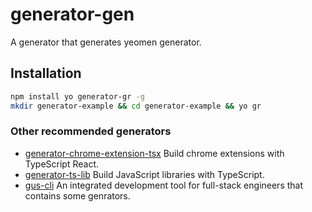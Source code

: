 # generator-gen
A generator that generates yeomen generator.

## Installation
```bash
npm install yo generator-gr -g
mkdir generator-example && cd generator-example && yo gr
```

### Other recommended generators
- [generator-chrome-extension-tsx](https://github.com/ephoton/generator-chrome-extension-tsx) Build chrome extensions with TypeScript React.
- [generator-ts-lib](https://github.com/ephoton/generator-ts-lib) Build JavaScript libraries with TypeScript.
- [gus-cli](https://github.com/ephoton/gus-cli) An integrated development tool for full-stack engineers that contains some genrators.
